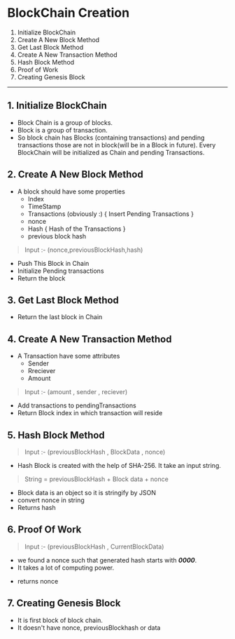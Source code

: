 #	BlockChain Creation

1) Initialize BlockChain
2) Create A New Block Method
3) Get Last Block Method
4) Create A New Transaction Method
5) Hash Block Method
6) Proof of Work
7) Creating Genesis Block
_____________________________________________



## 1. Initialize BlockChain

* Block Chain is a group of blocks.
* Block is a group of transaction.
* So block chain has Blocks (containing transactions) and pending transactions those are not in block(will be in a Block in future). Every BlockChain will be initialized as Chain and pending Transactions.


## 2. Create A New Block Method

* A block should have some properties
	* Index
	* TimeStamp
	* Transactions (obviously :) { Insert Pending Transactions }
	* nonce
	* Hash { Hash of the Transactions }
	* previous block hash

> Input :- (nonce,previousBlockHash,hash)
* Push This Block in Chain
* Initialize Pending transactions
* Return the block

## 	3. Get Last Block Method

* Return the last block in Chain


## 4. Create A New Transaction Method

* A Transaction have some attributes
	* Sender
	* Rreciever
	* Amount

> Input :- (amount , sender , reciever)
* Add transactions to pendingTransactions
* Return Block index in which transaction will reside

## 5. Hash Block Method
> Input :- (previousBlockHash , BlockData , nonce)
- Hash Block is created with the help of SHA-256. It take an input string.
> String = previousBlockHash + Block data + nonce
- Block data is an object so it is stringify by JSON
- convert nonce in string
- Returns hash

## 6. Proof Of Work
> Input :- (previousBlockHash , CurrentBlockData)
- we found a nonce such that generated hash starts with ***0000***.
- It takes a lot of computing power.
* returns nonce

## 7. Creating Genesis Block
- It is first block of block chain.
- It doesn't have nonce, previousBlockhash or data


